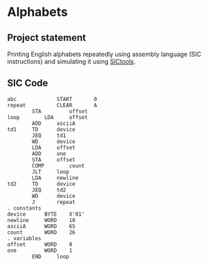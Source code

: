 # Alphabets
## Project statement
Printing English alphabets repeatedly using assembly language (SIC instructions) and simulating it using [SICtools](https://jurem.github.io/SicTools/).

## SIC Code
```
abc           	START      	0
repeat 	        CLEAR		A		
		STA 		offset	
loop		LDA		offset	 
		ADD		asciiA	
td1		TD		device	
		JEQ		td1		
		WD		device	 
		LDA		offset				
		ADD		one		
		STA		offset				
		COMP		count		
		JLT		loop		
		LDA		newline	
td2		TD 		device
		JEQ	 	td2
		WD		device	 
		J 		repeat	
. constants	
device		BYTE	X'01'
newline 	WORD	10
asciiA		WORD	65
count		WORD	26
. variables
offset		WORD	0	
one        	WORD	1
		END		loop
```
